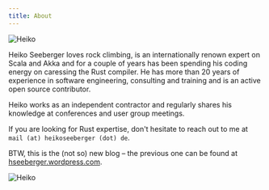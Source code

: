 ```yaml
---
title: About
---
```


![Heiko](/img/heiko-640.jpeg)

Heiko Seeberger loves rock climbing, is an internationally renown expert on Scala and Akka and for a couple of years has been spending his coding energy on caressing the Rust compiler. He has more than 20 years of experience in software engineering, consulting and training and is an active open source contributor.

Heiko works as an independent contractor and regularly shares his knowledge at conferences and user group meetings.

If you are looking for Rust expertise, don't hesitate to reach out to me at<br/>`mail (at) heikoseeberger (dot) de`.

BTW, this is the (not so) new blog – the previous one can be found at<br/>[hseeberger.wordpress.com](https://hseeberger.wordpress.com/).

![Heiko](/img/climbing.jpg)
